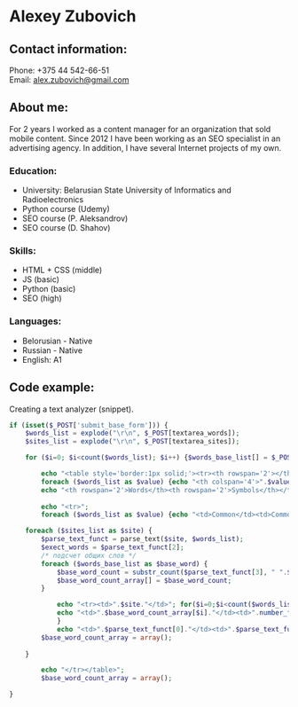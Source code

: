 # Alexey Zubovich

## Contact information:
Phone: +375 44 542-66-51<br>
Email: alex.zubovich@gmail.com

## About me:
For 2 years I worked as a content manager for an organization that sold mobile content. Since 2012 I have been working as an SEO specialist in an advertising agency. In addition, I have several Internet projects of my own.

### Education:
* University: Belarusian State University of Informatics and Radioelectronics
* Python course (Udemy)
* SEO course (P. Aleksandrov)
* SEO course (D. Shahov)

### Skills:
* HTML + CSS (middle)
* JS (basic)
* Python (basic)
* SEO (high)

### Languages:
* Belorusian - Native
* Russian - Native
* English: A1

## Code example:
Creating a text analyzer (snippet).

```php
if (isset($_POST['submit_base_form'])) {
	$words_list = explode("\r\n", $_POST[textarea_words]);
	$sites_list = explode("\r\n", $_POST[textarea_sites]);

	for ($i=0; $i<count($words_list); $i++) {$words_base_list[] = $_POST[$i];}

		echo "<table style='border:1px solid;'><tr><th rowspan='2'></th>";
		foreach ($words_list as $value) {echo "<th colspan='4'>".$value."</th>";}
		echo "<th rowspan='2'>Words</th><th rowspan='2'>Symbols</th></tr>";
		
		echo "<tr>";
		foreach ($words_list as $value) {echo "<td>Common</td><td>Common %</td><td>Exect</td><td>Exect %</td>";} echo "</tr>";

	foreach ($sites_list as $site) {
		$parse_text_funct = parse_text($site, $words_list);
		$exect_words = $parse_text_funct[2];
		/* подсчет общих слов */
		foreach ($words_base_list as $base_word) {
			$base_word_count = substr_count($parse_text_funct[3], " ".$base_word." "); 
			$base_word_count_array[] = $base_word_count;
		}

			echo "<tr><td>".$site."</td>"; for($i=0;$i<count($words_list);$i++) {
			echo "<td>".$base_word_count_array[$i]."</td><td>".number_format($base_word_count_array[$i]*100/$parse_text_funct[0], 2, ',', '')."</td><td>".$exect_words[$i]."</td><td>".number_format($exect_words[$i]*100/$parse_text_funct[0], 2, ',', '')."</td>";
			}
			echo "<td>".$parse_text_funct[0]."</td><td>".$parse_text_funct[1]."</td>";
		$base_word_count_array = array();
		
	}

		echo "</tr></table>";
		$base_word_count_array = array();

}
```